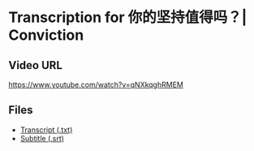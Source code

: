 # Transcription for 你的坚持值得吗？| Conviction
## Video URL
https://www.youtube.com/watch?v=qNXkqghRMEM
 
## Files
- [Transcript (.txt)](./transcript.txt)
- [Subtitle (.srt)](./transcript.srt)
